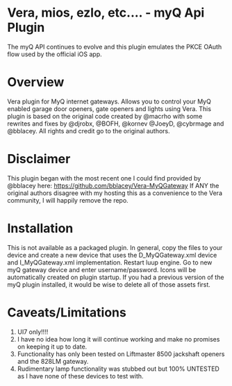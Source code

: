 # Vera, mios, ezlo, etc.... - myQ Api Plugin
The myQ API continues to evolve and this plugin emulates the PKCE OAuth flow used by the official iOS app.  

# Overview
Vera plugin for MyQ internet gateways. Allows you to control your MyQ enabled garage door openers, gate openers and lights using Vera. This plugin is based on the original code created by @macrho with some rewrites and fixes by @djrobx, @BOFH, @kornev @JoeyD, @cybrmage and @bblacey. All rights and credit go to the original authors.

# Disclaimer
This plugin began with the most recent one I could find provided by @bblacey here: 
https://github.com/bblacey/Vera-MyQGateway
If ANY the original authors disagree with my hosting this as a convenience to the Vera community, I will happily remove the repo.

# Installation
This is not available as a packaged plugin.  In general, copy the files to your device and create a new device that uses the D_MyQGateway.xml device and I_MyQGateway.xml implementation.  Restart luup engine.  Go to new myQ gateway device and enter username/password.  Icons will be automatically created on plugin startup.  If you had a previous version of the myQ plugin installed, it would be wise to delete all of those assets first.

# Caveats/Limitations

1.  UI7 only!!!!
2.  I have no idea how long it will continue working and make no promises on keeping it up to date.
2.  Functionality has only been tested on Liftmaster 8500 jackshaft openers and the 828LM gateway.
3.  Rudimentary lamp functionality was stubbed out but 100% UNTESTED as I have none of these devices to test with.

